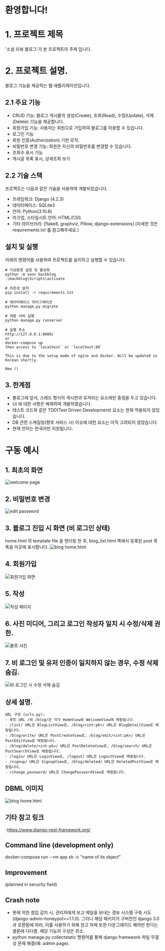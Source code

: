 # 환영합니다!

# 1. 프로젝트 제목
'소설 리뷰 블로그'가 본 프로젝트의 주제 입니다.

# 2. 프로젝트 설명.
블로그 기능을 제공하는 웹 애플리케이션입니다.

## 2.1 주요 기능

- CRUD 기능: 블로그 게시물의 생성(Create), 조회(Read), 수정(Update), 삭제(Delete) 기능을 제공합니다.
- 회원가입 기능: 사용자는 회원으로 가입하여 블로그를 이용할 수 있습니다.
- 로그인 기능
- 회원 인증(Authorization) 기반 로직.
- 비밀번호 변경 기능: 회원은 자신의 비밀번호를 변경할 수 있습니다.
- 조회수 표시 기능
- 게시글 목록 표시, 상세조회 보기
## 2.2 기술 스택

프로젝트는 다음과 같은 기술을 사용하여 개발되었습니다.

- 프레임워크: Django (4.2.3)
- 데이터베이스: SQLite3
- 언어: Python(3.10.6) 
- 마크업, 스타일시트 언어: HTML/CSS
- 기타 라이브러리: [flake8, graphviz, Pillow, django-extensions]
(자세한 것은 requirements.txt 를 참고해주세요.)
## 설치 및 실행

아래의 명령어를 사용하여 프로젝트를 설치하고 실행할 수 있습니다.

```windows powershell 기준
# 가상환경 설정 및 활성화
python -m venv backblog
.\backblog\Scripts\activate

# 의존성 설치
pip install -r requirements.txt

# 데이터베이스 마이그레이션
python manage.py migrate

# 개발 서버 실행
python manage.py runserver

# 실행 주소
http://127.0.0.1:8000/
or
docker-compose up
then access to `localhost` or `localhost:80`

This is due to the setup made of nginx and docker. Will be updated in Korean shortly.

New ()
```
## 3. 한계점
- 블로그에 앞서, 스레드 형식의 게시판과 유저라는 요소에만 중점을 두고 있습니다.
- UI 에 대한 사항은 배제하며 개발하였습니다.
- 테스트 코드와 같은 TDD(Test Driven Development) 요소는 현재 적용되지 않았습니다.
- DB 관련 스케일링(향후 서비스 시) 이슈에 대한 요소는 아직 고려되지 않았습니다.
- 현재 언어는 한국어만 지원됩니다.

# 구동 예시
## 1. 최초의 화면
![welcome page](app/a.png)

## 2. 비밀번호 변경
![edit password](app/h1.png)

## 3. 블로그 진입 시 화면 (비 로그인 상태)
home.html 의 template file 을 렌더링 한 후, blog_list.html 쪽에서 등록된 post 목록을 이곳에 표시합니다.
![blog home.html](app/b.png)

## 4. 회원가입 
![회원가입 화면](app/e1.png)

## 5. 작성 
![작성 페이지](app/g.png)

## 6. 사진 미디어, 그리고 로그인 작성자 일치 시 수정/삭제 권한.
![몰루 사진](app/c.png)

## 7. 비 로그인 및 유저 인증이 일치하지 않는 경우, 수정 삭제 숨김.
![비 로그인 시 수정 삭제 숨김](app/f.png)

## 상세 설명.
```
URL 구성 (urls.py):
- 루트 URL /와 /blog/은 각각 HomeView와 WelcomeView에 매핑됩니다.
- /list/ URL은 BlogListView로, /blog/<int:pk>/ URL은 BlogDetailView로 매핑됩니다.
- /blog/write/ URL은 PostCreateView로, /blog/edit/<int:pk>/ URL은 PostEditView로 매핑됩니다.
- /blog/delete/<int:pk>/ URL은 PostDeleteView로, /blog/search/ URL은 PostSearchView로 매핑됩니다.
- /login/ URL은 LoginView로, /logout/ URL은 LogoutView로 매핑됩니다.
- /signup/ URL은 SignupView로, /blog/deleted/ URL은 DeletedPostView로 매핑됩니다.
- /change_password/ URL은 ChangePasswordView로 매핑됩니다.
```

## DBML 이미지
![blog home.html](app/dbml.png)


## 기타 참고 링크
-https://www.django-rest-framework.org/

## Command line (development only)
docker-compose run --rm app sh -c "name of its object"

## Improvement
(planned in security field)

## Crash note
- 봇에 의한 침입 감지 시, 관리자에게 보고 메일을 보내는 경보 시스템 구축 시도 (django-admin-honeypot==1.1.0). 그러나 해당 패키지가 구버전인 django 3.0 과 호환됨에 따라, 이를 사용하기 위해 장고 자체 또한 다운그레이드 해야만 한다는 결론에 다다름. 해당 기능의 구성은 취소.
- python manage.py collectstatic 명령어를 통해 django framework 파일 무결성 문제 해결(예: admin page).

<!-- 
docker exec -it project-backblog-app-1 python manage.py migrate
 -->